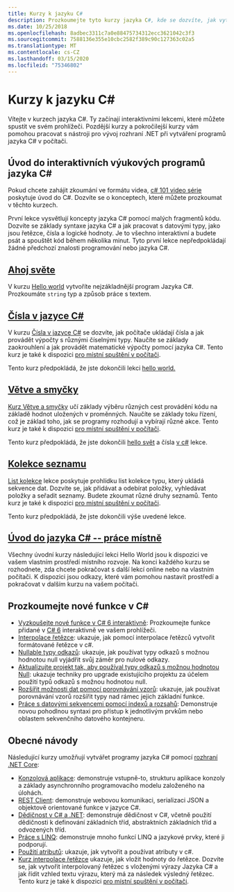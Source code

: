```yaml
---
title: Kurzy k jazyku C#
description: Prozkoumejte tyto kurzy jazyka C#, kde se dozvíte, jak vytvářet programy jazyka C# a naučit se funkce jazyka C#.
ms.date: 10/25/2018
ms.openlocfilehash: 8adbec3311c7a0e88475734312ecc3621042c3f3
ms.sourcegitcommit: 7588136e355e10cbc2582f389c90c127363c02a5
ms.translationtype: MT
ms.contentlocale: cs-CZ
ms.lasthandoff: 03/15/2020
ms.locfileid: "75346802"
---
```

# <a name="c-tutorials"></a>Kurzy k jazyku C#

Vítejte v kurzech jazyka C#. Ty začínají interaktivními lekcemi, které můžete spustit ve svém prohlížeči. Pozdější kurzy a pokročilejší kurzy vám pomohou pracovat s nástroji pro vývoj rozhraní .NET při vytváření programů jazyka C# v počítači.

## <a name="introduction-to-c-interactive-tutorials"></a>Úvod do interaktivních výukových programů jazyka C#

Pokud chcete zahájit zkoumání ve formátu videa, [c# 101 video série](https://aka.ms/dotnet3-csharp) poskytuje úvod do C#. Dozvíte se o konceptech, které můžete prozkoumat v těchto kurzech.

První lekce vysvětlují koncepty jazyka C# pomocí malých fragmentů kódu. Dozvíte se základy syntaxe jazyka C# a jak pracovat s datovými typy, jako jsou řetězce, čísla a logické hodnoty. Je to všechno interaktivní a budete psát a spouštět kód během několika minut. Tyto první lekce nepředpokládají žádné předchozí znalosti programování nebo jazyka C#.

## <a name="hello-world"></a>[Ahoj světe](intro-to-csharp/hello-world.yml)

V kurzu [Hello world](intro-to-csharp/hello-world.yml) vytvoříte nejzákladnější program Jazyka C#. Prozkoumáte `string` typ a způsob práce s textem.

## <a name="numbers-in-c"></a>[Čísla v jazyce C#](intro-to-csharp/numbers-in-csharp.yml)

V kurzu [Čísla v jazyce C#](intro-to-csharp/numbers-in-csharp.yml) se dozvíte, jak počítače ukládají čísla a jak provádět výpočty s různými číselnými typy. Naučíte se základy zaokrouhlení a jak provádět matematické výpočty pomocí jazyka C#. Tento kurz je také k dispozici [pro místní spuštění v počítači](intro-to-csharp/numbers-in-csharp-local.md).

Tento kurz předpokládá, že jste dokončili lekci [hello world.](intro-to-csharp/hello-world.yml)

## <a name="branches-and-loops"></a>[Větve a smyčky](intro-to-csharp/branches-and-loops.yml)

[Kurz Větve a smyčky](intro-to-csharp/branches-and-loops.yml) učí základy výběru různých cest provádění kódu na základě hodnot uložených v proměnných. Naučíte se základy toku řízení, což je základ toho, jak se programy rozhodují a vybírají různé akce. Tento kurz je také k dispozici [pro místní spuštění v počítači](intro-to-csharp/branches-and-loops-local.md).

Tento kurz předpokládá, že jste dokončili [hello svět](intro-to-csharp/hello-world.yml) a čísla [v c#](intro-to-csharp/numbers-in-csharp.yml) lekce.

## <a name="list-collection"></a>[Kolekce seznamu](intro-to-csharp/list-collection.yml)

[List kolekce](intro-to-csharp/list-collection.yml) lekce poskytuje prohlídku list kolekce typu, který ukládá sekvence dat. Dozvíte se, jak přidávat a odebírat položky, vyhledávat položky a seřadit seznamy. Budete zkoumat různé druhy seznamů. Tento kurz je také k dispozici [pro místní spuštění v počítači](intro-to-csharp/arrays-and-collections.md).

Tento kurz předpokládá, že jste dokončili výše uvedené lekce.

## <a name="introduction-to-c----work-locally"></a>[Úvod do jazyka C# -- práce místně](intro-to-csharp/local-environment.md)

Všechny úvodní kurzy následující lekci Hello World jsou k dispozici ve vašem vlastním prostředí místního rozvoje. Na konci každého kurzu se rozhodnete, zda chcete pokračovat s další lekcí online nebo na vlastním počítači. K dispozici jsou odkazy, které vám pomohou nastavit prostředí a pokračovat v dalším kurzu na vašem počítači.

## <a name="explore-new-features-in-c"></a>Prozkoumejte nové funkce v C\#

* [Vyzkoušejte nové funkce v C# 6 interaktivně](exploration/csharp-6.yml): Prozkoumejte funkce přidané v [C# 6](../whats-new/csharp-6.md) interaktivně ve vašem prohlížeči.
* [Interpolace řetězce](string-interpolation.md): ukazuje, jak pomocí interpolace řetězců vytvořit formátované řetězce v c#.
* [Nullable typy odkazů](nullable-reference-types.md): ukazuje, jak používat typy odkazů s možnou hodnotou null vyjádřit svůj záměr pro nulové odkazy.
* [Aktualizujte projekt tak, aby používal typy odkazů s možnou hodnotou Null](upgrade-to-nullable-references.md): ukazuje techniky pro upgrade existujícího projektu za účelem použití typů odkazů s možnou hodnotou null.
* [Rozšířit možnosti dat pomocí porovnávání vzorů](pattern-matching.md): ukazuje, jak používat porovnávání vzorů rozšířit typy nad rámec jejich základní funkce.
* [Práce s datovými sekvencemi pomocí indexů a rozsahů](ranges-indexes.md): Demonstruje novou pohodlnou syntaxi pro přístup k jednotlivým prvkům nebo oblastem sekvenčního datového kontejneru.

## <a name="general-tutorials"></a>Obecné návody

Následující kurzy umožňují vytvářet programy jazyka C# pomocí [rozhraní .NET Core](../../core/index.md):

* [Konzolová aplikace](console-teleprompter.md): demonstruje vstupně-to, strukturu aplikace konzoly a základy asynchronního programovacího modelu založeného na úlohách.
* [REST Client](console-webapiclient.md): demonstruje webovou komunikaci, serializaci JSON a objektově orientované funkce v jazyce C#.
* [Dědičnost v C# a .NET](inheritance.md): demonstruje dědičnost v C#, včetně použití dědičnosti k definování základních tříd, abstraktních základních tříd a odvozených tříd.
* [Práce s LINQ](working-with-linq.md): demonstruje mnoho funkcí LINQ a jazykové prvky, které ji podporují.
* [Použití atributů](attributes.md): ukazuje, jak vytvořit a používat atributy v c#.
* [Kurz interpolace řetězce](exploration/interpolated-strings.yml) ukazuje, jak vložit hodnoty do řetězce. Dozvíte se, jak vytvořit interpolovaný řetězec s vloženými výrazy Jazyka C# a jak řídit vzhled textu výrazu, který má za následek výsledný řetězec. Tento kurz je také k dispozici [pro místní spuštění v počítači](exploration/interpolated-strings-local.md).
